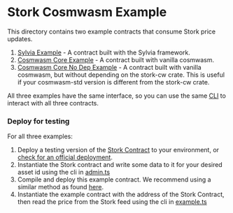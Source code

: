 # Stork Cosmwasm Example

This directory contains two example contracts that consume Stork price updates. 

1. [Sylvia Example](sylvia) - A contract built with the Sylvia framework.
2. [Cosmwasm Core Example](cosmwasm_core) - A contract built with vanilla cosmwasm.
3. [Cosmwasm Core No Dep Example](cosmwasm_core_no_dep) - A contract built with vanilla cosmwasm, but without depending on the stork-cw crate. This is useful if your cosmwasm-std version is different from the stork-cw crate.

All three examples have the same interface, so you can use the same [CLI](../app) to interact with all three contracts.

### Deploy for testing

For all three examples:

1. Deploy a testing version of the [Stork Contract](../../contracts/cosmwasm) to your environment, or [check for an official deployment](https://docs.stork.network/resources/contract-addresses/cosmwasm).
2. Instantiate the Stork contract and write some data to it for your desired asset id using the cli in [admin.ts](../../contracts/cosmwasm/cli/admin.ts)
3. Compile and deploy this example contract. We recommend using a similar method as found [here](../../contracts/cosmwasm/README.md).
4. Instantiate the example contract with the address of the Stork Contract, then read the price from the Stork feed using the cli in [example.ts](../app/example.ts)

